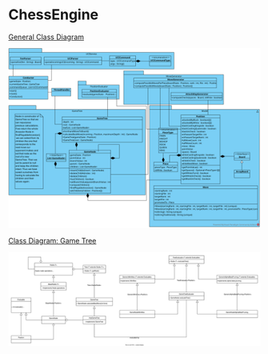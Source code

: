 # ChessEngine

[General Class Diagram](https://github.com/tk1/ChessEngine/raw/main/DetailedArchitecture_2022.07.14.svg)

![Class Diagram](DetailedArchitecture_2022.07.14.svg)

[Class Diagram: Game Tree](https://github.com/tk1/ChessEngine/raw/main/ClassDiagramGameTree08_08_22.drawio.svg)

![Class Diagram](ClassDiagramGameTree08_08_22.drawio.svg)
